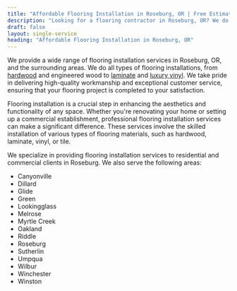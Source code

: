 ```yaml
---
title: "Affordable Flooring Installation in Roseburg, OR | Free Estimates"
description: "Looking for a flooring contractor in Roseburg, OR? We do installation for hardwood, engineered, laminate, luxury vinyl in Roseburg, OR area."
draft: false
layout: single-service
heading: "Affordable Flooring Installation in Roseburg, OR"
---
```


We provide a wide range of flooring installation services in Roseburg, OR, and the surrounding areas. We do all types of flooring installations, from <a class="fancy__link" href="/hardwood-flooring">hardwood</a> and engineered wood to <a class="fancy__link" href="/laminate-flooring">laminate</a> and <a class="fancy__link" href="/vinyl-flooring">luxury vinyl</a>. We take pride in delivering high-quality workmanship and exceptional customer service, ensuring that your flooring project is completed to your satisfaction.

Flooring installation is a crucial step in enhancing the aesthetics and functionality of any space. Whether you're renovating your home or setting up a commercial establishment, professional flooring installation services can make a significant difference. These services involve the skilled installation of various types of flooring materials, such as hardwood, laminate, vinyl, or tile.

We specialize in providing flooring installation services to residential and commercial clients in Roseburg. We also serve the following areas:

- Canyonville
- Dillard
- Glide
- Green
- Lookingglass
- Melrose
- Myrtle Creek
- Oakland
- Riddle
- Roseburg
- Sutherlin
- Umpqua
- Wilbur
- Winchester
- Winston
